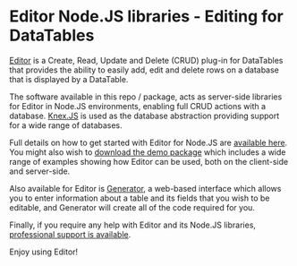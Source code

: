 Editor Node.JS libraries - Editing for DataTables
=================================================

[Editor](https://editor.datatables.net) is a Create, Read, Update and Delete (CRUD) plug-in for DataTables that provides the ability to easily add, edit and delete rows on a database that is displayed by a DataTable.

The software available in this repo / package, acts as server-side libraries for Editor in Node.JS environments, enabling full CRUD actions with a database. [Knex.JS](http://knexjs.org/) is used as the database abstraction providing support for a wide range of databases.

Full details on how to get started with Editor for Node.JS are [available here](https://editor.datatables.net/manual/php/installing). You might also wish to [download the demo package](https://editor.datatables.net/download) which includes a wide range of examples showing how Editor can be used, both on the client-side and server-side.


Also available for Editor is [Generator](http://editor.datatables.net/generator/), a web-based interface which allows you to enter information about a table and its fields that you wish to be editable, and Generator will create all of the code required for you.

Finally, if you require any help with Editor and its Node.JS libraries, [professional support is available](http://editor.datatables.net/support/).

Enjoy using Editor!